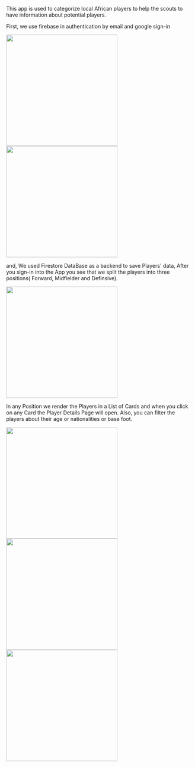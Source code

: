 This app is used to categorize local African players to help the scouts to have information about potential players.

First, we use firebase in authentication by email and google sign-in

<p float="left">
<img src="https://user-images.githubusercontent.com/52837541/207308368-62456741-f0c4-45f1-b41e-f26943dae0e2.jpg" width="300">
<img src="https://user-images.githubusercontent.com/52837541/207308403-8a9b9ac5-77d9-4264-8d2d-e18a53764253.jpg" width="300">
</p>


 
and, We used Firestore DataBase as a backend to save Players' data, After you sign-in into the App you see that we split the players into three positions(
Forward, Midfielder and Definsive).


<img src="https://user-images.githubusercontent.com/52837541/207310266-c370caa7-d3a8-45ef-9524-b26fb172dca4.jpg" width="300">
 
In any Position we render the Players in a List of Cards and when you click on any Card the Player Details Page will open.
Also, you can filter the players about their age or nationalities or base foot.

<p float="left">
<img src="https://user-images.githubusercontent.com/52837541/207311414-199a224f-fb95-4689-886a-43cd7c7cc629.jpg" width="300">
 <img src="https://user-images.githubusercontent.com/52837541/207316225-fd3f405f-59cc-414e-8446-c93e0cdc6e9c.jpg" width="300">
<img src="https://user-images.githubusercontent.com/52837541/207311502-3751f451-243d-43c2-8c7f-f494ef483869.jpg" width="300">
</p>
 

